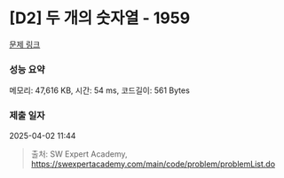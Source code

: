 # [D2] 두 개의 숫자열 - 1959 

[문제 링크](https://swexpertacademy.com/main/code/problem/problemDetail.do?contestProbId=AV5PpoFaAS4DFAUq) 

### 성능 요약

메모리: 47,616 KB, 시간: 54 ms, 코드길이: 561 Bytes

### 제출 일자

2025-04-02 11:44



> 출처: SW Expert Academy, https://swexpertacademy.com/main/code/problem/problemList.do